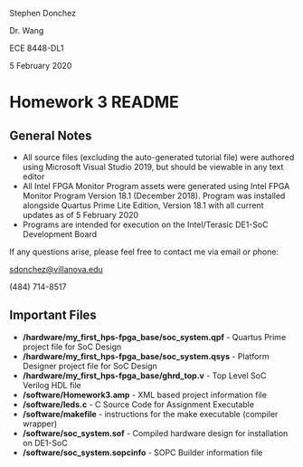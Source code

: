 Stephen Donchez

Dr. Wang

ECE 8448-DL1

5 February 2020

# Homework 3 README

## General Notes
-	All source files (excluding the auto-generated tutorial file) were authored using Microsoft Visual Studio 2019, but should be viewable in any text editor
-	All Intel FPGA Monitor Program assets were generated using Intel FPGA Monitor Program Version 18.1 (December 2018). Program was installed alongside Quartus Prime Lite Edition, Version 18.1 with all current updates as of 5 February 2020
-	Programs are intended for execution on the Intel/Terasic DE1-SoC Development Board

If any questions arise, please feel free to contact me via email or phone:

sdonchez@villanova.edu

(484) 714-8517

## Important Files
-   __/hardware/my_first_hps-fpga_base/soc_system.qpf__ - Quartus Prime project file for SoC Design
-   __/hardware/my_first_hps-fpga_base/soc_system.qsys__ - Platform Designer project file for SoC Design
-   __/hardware/my_first_hps-fpga_base/ghrd_top.v__ - Top Level SoC Verilog HDL file
-   __/software/Homework3.amp__ - XML based project information file
-   __/software/leds.c__ - C Source Code for Assignment Executable
-   __/software/makefile__ - instructions for the make executable (compiler wrapper)
-   __/software/soc_system.sof__ - Compiled hardware design for installation on DE1-SoC
-   __/software/soc_system.sopcinfo__ - SOPC Builder information file


